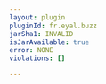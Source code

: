 ```yaml
---
layout: plugin
pluginId: fr.eyal.buzz
jarSha1: INVALID
isJarAvailable: true
error: NONE
violations: []

---
```

